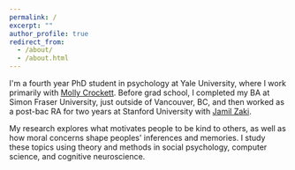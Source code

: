 ```yaml
---
permalink: /
excerpt: ""
author_profile: true
redirect_from: 
  - /about/
  - /about.html
---
```


I'm a fourth year PhD student in psychology at Yale University, where I work primarily with [Molly Crockett](http://www.crockettlab.org/). Before grad school, I completed my BA at Simon Fraser University, just outside of Vancouver, BC, and then worked as a post-bac RA for two years at Stanford University with [Jamil Zaki](http://ssnl.stanford.edu/). 

My research explores what motivates people to be kind to others, as well as how moral concerns shape peoples' inferences and memories. I study these topics using theory and methods in social psychology, computer science, and cognitive neuroscience.

